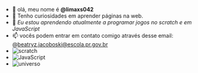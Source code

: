 - 👋 olá, meu nome é **@limaxs042**
- 👀 Tenho curiosidades em aprender páginas na web.
- 🌱 *Eu estou aprendendo atualmente a programar jogos no scratch e em JavaScript*
- 📫 vocês podem entrar em contato comigo através desse email: @beatryz.jacoboski@escola.pr.gov.br
- ![scratch](https://img.shields.io/badge/Scratch-4D97FF?style=for-the-badge&logo=Scratch&logoColor=white)
- ![JavaScript](https://img.shields.io/badge/JavaScript-323330?style=for-the-badge&logo=javascript&logoColor=F7DF1E)
- ![universo](https://i.pinimg.com/originals/52/d8/d7/52d8d7d7dd20b858e02fd818ba06c53b.gif)
